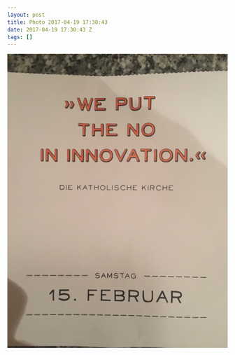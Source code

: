 ```yaml
---
layout: post
title: Photo 2017-04-19 17:30:43
date: 2017-04-19 17:30:43 Z
tags: []
---
```

![](/media/2017/04/159758866844.jpg)
